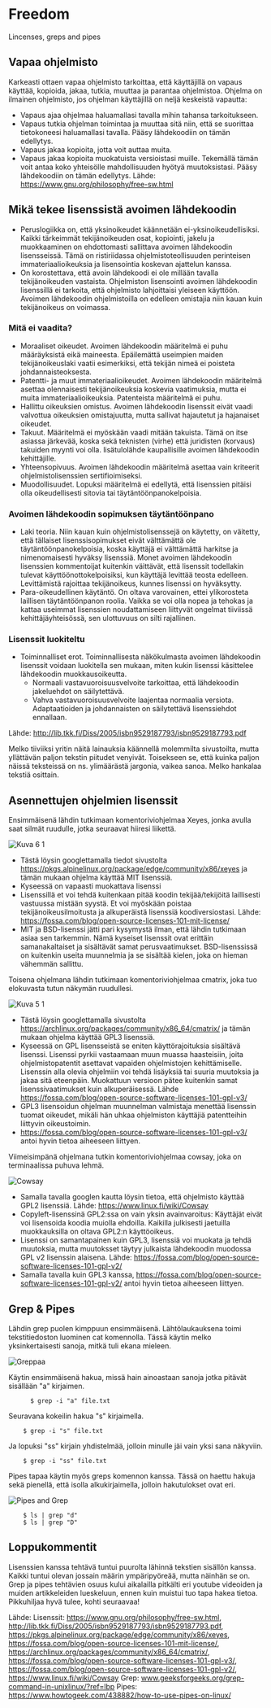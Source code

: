 # Freedom
Lincenses, greps and pipes

## Vapaa ohjelmisto

Karkeasti ottaen vapaa ohjelmisto tarkoittaa, että käyttäjillä on vapaus käyttää, kopioida, jakaa, tutkia, muuttaa ja parantaa ohjelmistoa. 
Ohjelma on ilmainen ohjelmisto, jos ohjelman käyttäjillä on neljä keskeistä vapautta:

  - Vapaus ajaa ohjelmaa haluamallasi tavalla mihin tahansa tarkoitukseen.
  - Vapaus tutkia ohjelman toimintaa ja muuttaa sitä niin, että se suorittaa tietokoneesi haluamallasi tavalla. Pääsy lähdekoodiin on tämän edellytys.
  - Vapaus jakaa kopioita, jotta voit auttaa muita. 
  - Vapaus jakaa kopioita muokatuista versioistasi muille. Tekemällä tämän voit antaa koko yhteisölle mahdollisuuden hyötyä muutoksistasi. 
    Pääsy lähdekoodiin on tämän edellytys. 
 Lähde: https://www.gnu.org/philosophy/free-sw.html 
 
 ## Mikä tekee lisenssistä avoimen lähdekoodin
  
 - Peruslogiikka on, että yksinoikeudet käännetään ei-yksinoikeudellisiksi. Kaikki tärkeimmät tekijänoikeuden osat, kopiointi, jakelu ja muokkaaminen on ehdottomasti sallittava avoimen lähdekoodin lisensseissä. Tämä on ristiriidassa ohjelmistoteollisuuden perinteisen immateriaalioikeuksia ja lisensointia koskevan ajattelun kanssa.
 - On korostettava, että avoin lähdekoodi ei ole millään tavalla tekijänoikeuden vastaista. Ohjelmiston lisensointi avoimen lähdekoodin lisenssillä ei tarkoita, että ohjelmisto lahjoittaisi yleiseen käyttöön. Avoimen lähdekoodin ohjelmistoilla on edelleen omistajia niin kauan kuin tekijänoikeus on voimassa.
 
 ### Mitä ei vaadita?
 
  - Moraaliset oikeudet. Avoimen lähdekoodin määritelmä ei puhu määräyksistä eikä maineesta. Epäilemättä useimpien maiden tekijänoikeuslaki vaatii esimerkiksi, 
    että tekijän nimeä ei poisteta johdannaisteoksesta.
  - Patentti- ja muut immateriaalioikeudet. Avoimen lähdekoodin määritelmä asettaa olennaisesti tekijänoikeuksia koskevia vaatimuksia, mutta ei muita
    immateriaalioikeuksia. Patenteista määritelmä ei puhu.
  - Hallittu oikeuksien omistus. Avoimen lähdekoodin lisenssit eivät vaadi valvottua oikeuksien omistajuutta, mutta sallivat hajautetut ja hajanaiset oikeudet.
  - Takuut. Määritelmä ei myöskään vaadi mitään takuista. Tämä on itse asiassa järkevää, koska sekä teknisten (virhe) että juridisten (korvaus) takuiden myynti voi
    olla. 
    lisätulolähde kaupallisille avoimen lähdekoodin kehittäjille. 
  - Yhteensopivuus. Avoimen lähdekoodin määritelmä asettaa vain kriteerit ohjelmistolisenssien sertifioimiseksi. 
  - Muodollisuudet. Lopuksi määritelmä ei edellytä, että lisenssien pitäisi olla oikeudellisesti sitovia tai täytäntöönpanokelpoisia.
    
### Avoimen lähdekoodin sopimuksen täytäntöönpano

 - Laki teoria. Niin kauan kuin ohjelmistolisenssejä on käytetty, on väitetty, että tällaiset lisenssisopimukset eivät välttämättä ole täytäntöönpanokelpoisia,
   koska käyttäjä ei välttämättä harkitse ja nimenomaisesti hyväksy lisenssiä. Monet avoimen lähdekoodin lisenssien kommentoijat kuitenkin väittävät, että
   lisenssit todellakin tulevat käyttöönottokelpoisiksi, kun käyttäjä levittää teosta edelleen. Levittämistä rajoittaa tekijänoikeus, kunnes lisenssi on hyväksytty. 
 - Para-oikeudellinen käytäntö. On oltava varovainen, ettei ylikorosteta laillisen täytäntöönpanon roolia. Vaikka se voi olla nopea ja tehokas ja kattaa 
   useimmat lisenssien noudattamiseen liittyvät ongelmat tiiviissä kehittäjäyhteisössä, sen ulottuvuus on silti rajallinen. 
   
### Lisenssit luokiteltu

 - Toiminnalliset erot. Toiminnallisesta näkökulmasta avoimen lähdekoodin lisenssit voidaan luokitella sen mukaan, miten kukin lisenssi käsittelee lähdekoodin
   muokkausoikeutta. 
     - Normaali vastavuoroisuusvelvoite tarkoittaa, että lähdekoodin jakeluehdot on säilytettävä. 
     - Vahva vastavuoroisuusvelvoite laajentaa normaalia versiota. Adaptaatioiden ja johdannaisten on säilytettävä lisenssiehdot ennallaan. 

 Lähde: http://lib.tkk.fi/Diss/2005/isbn9529187793/isbn9529187793.pdf 
 
Melko tiiviiksi yritin näitä lainauksia käännellä molemmilta sivustoilta, mutta yllättävän paljon tekstin piitudet venyivät. Toisekseen se, että kuinka paljon näissä teksteissä on ns. ylimäärästä jargonia, vaikea sanoa. Melko hankalaa tekstiä osittain. 

## Asennettujen ohjelmien lisenssit

Ensimmäisenä lähdin tutkimaan komentoriviohjelmaa Xeyes, jonka avulla saat silmät ruudulle, jotka seuraavat hiiresi liikettä. 

![Kuva 6 1](https://user-images.githubusercontent.com/100162043/214512030-751348c0-8d4b-4d22-b772-003a4934af4d.jpg)

 - Tästä löysin googlettamalla tiedot sivustolta https://pkgs.alpinelinux.org/package/edge/community/x86/xeyes ja tämän mukaan ohjelma käyttää MIT lisenssiä.
 - Kyseessä on vapaasti muokattava lisenssi 
 - Lisenssillä et voi tehdä kuitenkaan pitää koodin tekijää/tekijöitä laillisesti vastuussa mistään syystä. Et voi myöskään poistaa tekijänoikeusilmoitusta ja alkuperäistä lisenssiä koodiversiostasi. Lähde: https://fossa.com/blog/open-source-licenses-101-mit-license/ 
 - MIT ja BSD-lisenssi jätti pari kysymystä ilman, että lähdin tutkimaan asiaa sen tarkemmin. Nämä kyseiset lisenssit ovat erittäin samanakaltaiset ja sisältävät samat perusvaatimukset. BSD-lisenssissä on kuitenkin useita muunnelmia ja se sisältää kielen, joka on hieman vähemmän sallittu. 

Toisena ohjelmana lähdin tutkimaan komentoriviohjelmaa cmatrix, joka tuo elokuvasta tutun näkymän ruudullesi.

![Kuva 5 1](https://user-images.githubusercontent.com/100162043/214517598-0b46db63-de93-4e8d-87d8-eb2add033a19.jpg)

 - Tästä löysin googlettamalla sivustolta https://archlinux.org/packages/community/x86_64/cmatrix/ ja tämän mukaan ohjelma käyttää GPL3 lisenssiä.
 - Kyseessä on GPL lisensseistä se eniten käyttörajoituksia sisältävä lisenssi. Lisenssi pyrkii vastaamaan muun muassa haasteisiin, joita ohjelmistopatentit asettavat vapaiden ohjelmistojen kehittämiselle. Lisenssin alla olevia ohjelmiin voi tehdä lisäyksiä tai suuria muutoksia ja jakaa sitä eteenpäin. Muokattuun versioon pätee kuitenkin samat lisenssivaatimukset kuin alkuperäisessä. Lähde https://fossa.com/blog/open-source-software-licenses-101-gpl-v3/ 
 - GPL3 lisensoidun ohjelman muunnelman valmistaja menettää lisenssin tuomat oikeudet, mikäli hän uhkaa ohjelmiston käyttäjiä patentteihin liittyvin oikeustoimin. 
 - https://fossa.com/blog/open-source-software-licenses-101-gpl-v3/ antoi hyvin tietoa aiheeseen liittyen. 

Viimeisimpänä ohjelmana tutkin komentoriviohjelmaa cowsay, joka on terminaalissa puhuva lehmä. 

![Cowsay](https://user-images.githubusercontent.com/100162043/214522326-5cc84966-6d83-4aa3-9832-59323fa90daf.JPG)

  - Samalla tavalla googlen kautta löysin tietoa, että ohjelmisto käyttää GPL2 lisenssiä. Lähde: https://www.linux.fi/wiki/Cowsay
  - Copyleft-lisenssinä GPL2:ssa on vain yksin avainvaroitus: Käyttäjät eivät voi lisensoida koodia muiolla ehdoilla. Kaikilla julkisesti jaetuilla muokkauksilla on oltava GPL2:n käyttöoikeus. 
  -  Lisenssi on samantapainen kuin GPL3, lisenssiä voi muokata ja tehdä muutoksia, mutta muutoksset täytyy julkaista lähdekoodin muodossa GPL v2 lisenssin alaisena. 
 Lähde: https://fossa.com/blog/open-source-software-licenses-101-gpl-v2/
  - Samalla tavalla kuin GPL3 kanssa, https://fossa.com/blog/open-source-software-licenses-101-gpl-v2/ antoi hyvin tietoa aiheeseen liittyen. 
  
  ## Grep & Pipes
  
 Lähdin grep puolen kimppuun ensimmäisenä. Lähtölaukauksena toimi tekstitiedoston luominen cat komennolla. Tässä käytin melko yksinkertaisesti sanoja, mitkä tuli ekana mieleen. 
  
  ![Greppaa](https://user-images.githubusercontent.com/100162043/214817034-86c3a16a-59b1-4c38-84f6-c13de25dc9d2.jpg)

 Käytin ensimmäisenä hakua, missä hain ainoastaan sanoja jotka pitävät sisällään "a" kirjaimen. 
  
          $ grep -i "a" file.txt
          
 Seuravana kokeilin hakua "s" kirjaimella.
  
        $ grep -i "s" file.txt
        
 Ja lopuksi "ss" kirjain yhdistelmää, jolloin minulle jäi vain yksi sana näkyviin. 
 
        $ grep -i "ss" file.txt
        


Pipes tapaa käytin myös greps komennon kanssa. Tässä on haettu hakuja sekä pienellä, että isolla alkukirjaimella, jolloin hakutulokset ovat eri. 

![Pipes and Grep](https://user-images.githubusercontent.com/100162043/214818090-a1cb7cc9-4e71-4869-9ed0-6e41d1e7eb63.jpg)

        $ ls | grep "d"
        $ ls | grep "D"
        
## Loppukommentit

Lisenssien kanssa tehtävä tuntui puurolta lähinnä tekstien sisällön kanssa. Kaikki tuntui olevan jossain määrin ympäripyöreää, mutta näinhän se on. 
Grep ja pipes tehtävien osuus kului aikalailla pitkälti eri youtube videoiden ja muiden artikkeleiden lueskeluun, ennen kuin muistui tuo tapa hakea tietoa. 
Pikkuhiljaa hyvä tulee, kohti seuraavaa!


Lähde: 
Lisenssit: https://www.gnu.org/philosophy/free-sw.html, http://lib.tkk.fi/Diss/2005/isbn9529187793/isbn9529187793.pdf, https://pkgs.alpinelinux.org/package/edge/community/x86/xeyes, https://fossa.com/blog/open-source-licenses-101-mit-license/, https://archlinux.org/packages/community/x86_64/cmatrix/, https://fossa.com/blog/open-source-software-licenses-101-gpl-v3/, https://fossa.com/blog/open-source-software-licenses-101-gpl-v2/, https://www.linux.fi/wiki/Cowsay
Grep: www.geeksforgeeks.org/grep-command-in-unixlinux/?ref=lbp
Pipes: https://www.howtogeek.com/438882/how-to-use-pipes-on-linux/

 
